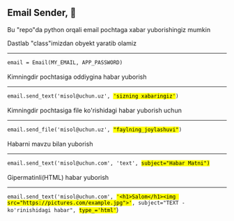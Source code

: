 <!DOCTYPE html>
<html lang="en">
<head>
    <meta charset="UTF-8">
</head>
<body>
    <h2>Email Sender, 👋</h2>
    <p>
        Bu "repo"da python orqali email pochtaga xabar yuborishingiz mumkin
    </p>
    <div class="row">
        <label>Dastlab "class"imizdan obyekt yaratib olamiz</label>
        <hr>
        <code>email = Email(MY_EMAIL, APP_PASSWORD)</code>
    </div>
    <br>
    <div class="row">
        <label>Kimningdir pochtasiga oddiygina habar yuborish</label>
        <hr>
        <code>email.send_text('misol@uchun.uz', <mark>'sizning xabaringiz'</mark>)</code>
    </div>
    <br>
    <div class="row">
        <label>Kimningdir pochtasiga file ko'rishidagi habar yuborish uchun</label>
        <hr>
        <code>email.send_file('misol@uchun.uz', <mark>"faylning_joylashuvi"</mark>)</code>
    </div>
    <br>
    <div class="row">
        <label>Habarni mavzu bilan yuborish</label>
        <hr>
        <code>email.send_text('misol@uchun.com', 'text', <mark>subject="Habar Matni")</mark></code>
    </div>
    <br>
    <div class="row">
        <label>Gipermatinli(HTML) habar yuborish</label>
        <hr>
        <code>email.send_text('misol@uchun.com', <mark>'&lth1&gtSalom&lt/h1&gt&ltimg src="https://pictures.com/example.jpg"&gt'</mark>, subject="TEXT - ko'rinishidagi habar", <mark>type_='html'</mark></code>)
    </div>
</body>
</html>
